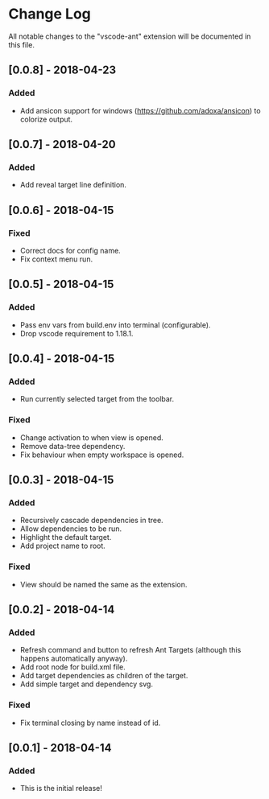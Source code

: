# Change Log
All notable changes to the "vscode-ant" extension will be documented in this file.

## [0.0.8] - 2018-04-23
### Added
- Add ansicon support for windows (https://github.com/adoxa/ansicon) to colorize output.

## [0.0.7] - 2018-04-20
### Added
- Add reveal target line definition.

## [0.0.6] - 2018-04-15
### Fixed
- Correct docs for config name.
- Fix context menu run.

## [0.0.5] - 2018-04-15
### Added
- Pass env vars from build.env into terminal (configurable).
- Drop vscode requirement to 1.18.1.

## [0.0.4] - 2018-04-15
### Added
- Run currently selected target from the toolbar.
### Fixed
- Change activation to when view is opened.
- Remove data-tree dependency.
- Fix behaviour when empty workspace is opened.

## [0.0.3] - 2018-04-15
### Added
- Recursively cascade dependencies in tree.
- Allow dependencies to be run.
- Highlight the default target.
- Add project name to root.
### Fixed
- View should be named the same as the extension.

## [0.0.2] - 2018-04-14
### Added
- Refresh command and button to refresh Ant Targets (although this happens automatically anyway).
- Add root node for build.xml file.
- Add target dependencies as children of the target.
- Add simple target and dependency svg.
### Fixed
- Fix terminal closing by name instead of id.

## [0.0.1] - 2018-04-14
### Added
- This is the initial release!
